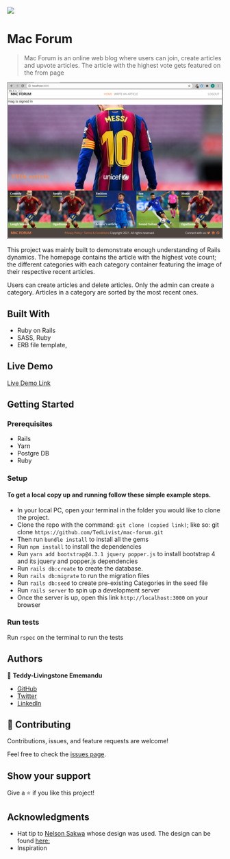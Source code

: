 ![](https://img.shields.io/badge/Microverse-blueviolet)

# Mac Forum

> Mac Forum is an online web blog where users can join, create articles and upvote articles. The article with the highest vote gets featured on the from page

![screenshot](./app/assets/images/scr_shot.jpg)

This project was mainly built to demonstrate enough understanding of Rails dynamics. The homepage contains the article with the highest vote count; the different categories with each category container featuring the image of their respective recent articles.

Users can create articles and delete articles. Only the admin can create a category. Articles in a category are sorted by the most recent ones.

## Built With

- Ruby on Rails
- SASS, Ruby
- ERB file template, 

## Live Demo

[Live Demo Link](https://intense-plateau-65009.herokuapp.com/)

## Getting Started

### Prerequisites
- Rails
- Yarn
- Postgre DB
- Ruby

### Setup

#### To get a local copy up and running follow these simple example steps.
- In your local PC, open your terminal in the folder you would like to clone the project.
- Clone the repo with the command: `git clone (copied link)`; like so: git clone `https://github.com/TedLivist/mac-forum.git`
- Then run `bundle install` to install all the gems
- Run `npm install` to install the dependencies
- Run `yarn add bootstrap@4.3.1 jquery popper.js` to install bootstrap 4 and its jquery and popper.js dependencies
- Run `rails db:create` to create the database.
- Run `rails db:migrate` to run the migration files
- Run `rails db:seed` to create pre-existing Categories in the seed file
- Run `rails server` to spin up a development server
- Once the server is up, open this link `http://localhost:3000` on your browser

### Run tests
Run `rspec` on the terminal to run the tests

## Authors

👤 **Teddy-Livingstone Ememandu**

- [GitHub](https://github.com/TedLivist)
- [Twitter](https://twitter.com/iamxted)
- [LinkedIn](https://linkedin.com/in/tememandu)

## 🤝 Contributing

Contributions, issues, and feature requests are welcome!

Feel free to check the [issues page](issues/).

## Show your support

Give a ⭐️ if you like this project!

## Acknowledgments

- Hat tip to [Nelson Sakwa](https://www.behance.net/sakwadesignstudio) whose design was used. The design can be found [here:](https://www.behance.net/gallery/14554909/liFEsTlye-Mobile-version)
- Inspiration
